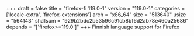 +++
draft = false
title = "firefox-fi 119.0-1"
version = "119.0-1"
categories = ['locale-extra', 'firefox-extensions']
arch = "x86_64"
size = "513640"
usize = "564143"
sha1sum = "929b2bdc2b53596c91cb8bf6d2ab78e460a25686"
depends = "['firefox>=119.0']"
+++
Finnish language support for Firefox